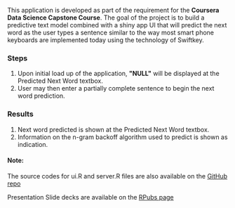 This application is developed as part of the requirement for the **Coursera Data Science Capstone Course**. The goal of the project is to build a predictive text model combined with a shiny app UI that will predict the next word as the user types a sentence similar to the way most smart phone keyboards are implemented today using the technology of Swiftkey.

### Steps
1. Upon initial load up of the application, **"NULL"** will be displayed at the Predicted Next Word textbox.
2. User may then enter a partially complete sentence to begin the next word prediction.


### Results
1. Next word predicted is shown at the Predicted Next Word textbox.
2. Information on the n-gram backoff algorithm used to predict is shown as indication.

#### Note:
The source codes for ui.R and server.R files are also available on the [GitHub repo](https://github.com/sriharshams/coursera-data-science-capstone)

Presentation Slide decks are available on the [RPubs page](http://rpubs.com/sriharshams/capstone)